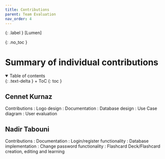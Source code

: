 ```yaml
---
title: Contributions
parent: Team Evaluation
nav_order: 4
---
```


{: .label }
[Lumen]

{: .no_toc }
# Summary of individual contributions

<details open markdown="block">
{: .text-delta }
<summary>Table of contents</summary>
+ ToC
{: toc }
</details>

## Cennet Kurnaz

Contributions
: Logo design
: Documentation
: Database design
: Use Case diagram
: User evaluation


## Nadir Tabouni

Contributions
: Documentation
: Login/register functionality
: Database implementation
: Change password functionality
: Flashcard Deck/Flashcard creation, editing and learning 
